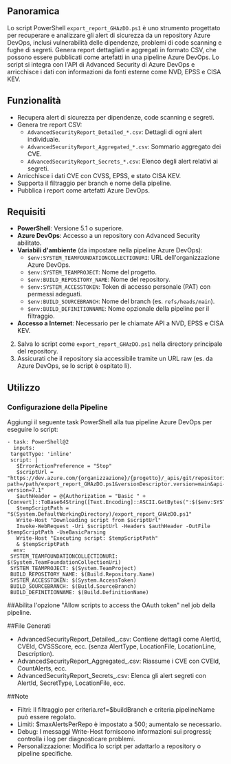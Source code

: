 ## Panoramica
Lo script PowerShell `export_report_GHAzDO.ps1` è uno strumento progettato per recuperare e analizzare gli alert di sicurezza da un repository Azure DevOps, inclusi vulnerabilità delle dipendenze, problemi di code scanning e fughe di segreti. Genera report dettagliati e aggregati in formato CSV, che possono essere pubblicati come artefatti in una pipeline Azure DevOps. Lo script si integra con l'API di Advanced Security di Azure DevOps e arricchisce i dati con informazioni da fonti esterne come NVD, EPSS e CISA KEV.

## Funzionalità
- Recupera alert di sicurezza per dipendenze, code scanning e segreti.
- Genera tre report CSV:
  - `AdvancedSecurityReport_Detailed_*.csv`: Dettagli di ogni alert individuale.
  - `AdvancedSecurityReport_Aggregated_*.csv`: Sommario aggregato dei CVE.
  - `AdvancedSecurityReport_Secrets_*.csv`: Elenco degli alert relativi ai segreti.
- Arricchisce i dati CVE con CVSS, EPSS, e stato CISA KEV.
- Supporta il filtraggio per branch e nome della pipeline.
- Pubblica i report come artefatti Azure DevOps.

## Requisiti
- **PowerShell**: Versione 5.1 o superiore.
- **Azure DevOps**: Accesso a un repository con Advanced Security abilitato.
- **Variabili d'ambiente** (da impostare nella pipeline Azure DevOps):
  - `$env:SYSTEM_TEAMFOUNDATIONCOLLECTIONURI`: URL dell'organizzazione Azure DevOps.
  - `$env:SYSTEM_TEAMPROJECT`: Nome del progetto.
  - `$env:BUILD_REPOSITORY_NAME`: Nome del repository.
  - `$env:SYSTEM_ACCESSTOKEN`: Token di accesso personale (PAT) con permessi adeguati.
  - `$env:BUILD_SOURCEBRANCH`: Nome del branch (es. `refs/heads/main`).
  - `$env:BUILD_DEFINITIONNAME`: Nome opzionale della pipeline per il filtraggio.
- **Accesso a Internet**: Necessario per le chiamate API a NVD, EPSS e CISA KEV.

2. Salva lo script come `export_report_GHAzDO.ps1` nella directory principale del repository.
3. Assicurati che il repository sia accessibile tramite un URL raw (es. da Azure DevOps, se lo script è ospitato lì).

## Utilizzo
### Configurazione della Pipeline
Aggiungi il seguente task PowerShell alla tua pipeline Azure DevOps per eseguire lo script:

```
- task: PowerShell@2
  inputs:
 targetType: 'inline'
 script: |
   $ErrorActionPreference = "Stop"
   $scriptUrl = "https://dev.azure.com/{organizzazione}/{progetto}/_apis/git/repositories/items?path=/path/export_report_GHAzDO.ps1&versionDescriptor.version=main&api-version=7.1"
   $authHeader = @{Authorization = "Basic " + [Convert]::ToBase64String([Text.Encoding]::ASCII.GetBytes(":$($env:SYSTEM_ACCESSTOKEN)"))}
   $tempScriptPath = "$(System.DefaultWorkingDirectory)/export_report_GHAzDO.ps1"
   Write-Host "Downloading script from $scriptUrl"
   Invoke-WebRequest -Uri $scriptUrl -Headers $authHeader -OutFile $tempScriptPath -UseBasicParsing
   Write-Host "Executing script: $tempScriptPath"
   & $tempScriptPath
  env:
 SYSTEM_TEAMFOUNDATIONCOLLECTIONURI: $(System.TeamFoundationCollectionUri)
 SYSTEM_TEAMPROJECT: $(System.TeamProject)
 BUILD_REPOSITORY_NAME: $(Build.Repository.Name)
 SYSTEM_ACCESSTOKEN: $(System.AccessToken)
 BUILD_SOURCEBRANCH: $(Build.SourceBranch)
 BUILD_DEFINITIONNAME: $(Build.DefinitionName)
```
##Abilita l'opzione "Allow scripts to access the OAuth token" nel job della pipeline.

##File Generati

- AdvancedSecurityReport_Detailed_<timestamp>.csv: Contiene dettagli come AlertId, CVEId, CVSSScore, ecc. (senza AlertType, LocationFile, LocationLine, Description).
- AdvancedSecurityReport_Aggregated_<timestamp>.csv: Riassume i CVE con CVEId, CountAlerts, ecc.
- AdvancedSecurityReport_Secrets_<timestamp>.csv: Elenca gli alert segreti con AlertId, SecretType, LocationFile, ecc.

##Note

- Filtri: Il filtraggio per criteria.ref=$buildBranch e criteria.pipelineName può essere regolato.
- Limiti: $maxAlertsPerRepo è impostato a 500; aumentalo se necessario.
- Debug: I messaggi Write-Host forniscono informazioni sui progressi; controlla i log per diagnosticare problemi.
- Personalizzazione: Modifica lo script per adattarlo a repository o pipeline specifiche.





